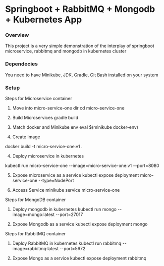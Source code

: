 
# Springboot + RabbitMQ + Mongodb + Kubernetes App

### Overview
This project is a very simple demonstration of the interplay of springboot microservice, rabbitmq and mongodb in kubernetes cluster

### Dependecies
You need to have Minikube, JDK, Gradle, Git Bash installed on your system

### Setup

Steps for Microservice container

1. Move into micro-service-one dir
cd micro-service-one

2. Build Microservices
gradle build

3. Match docker and Minikube env
eval $(minikube docker-env)

3. Create Image

docker build -t micro-service-one:v1 .

4. Deploy microservice in kubernetes

kubectl run micro-service-one --image=micro-service-one:v1 --port=8080

5. Expose microservice as a service
kubectl expose deployment micro-service-one --type=NodePort

6. Access Service
minikube service micro-service-one

Steps for MongoDB container

1. Deploy mongodb in kubernetes
kubectl run mongo --image=mongo:latest --port=27017

2. Expose Mongodb as a service
kubectl expose deployment mongo


Steps for RabbitMQ container

1. Deploy RabbitMQ in kubernetes
kubectl run rabbitmq --image=rabbitmq:latest --port=5672

2. Expose Mongo as a service
kubectl expose deployment rabbitmq